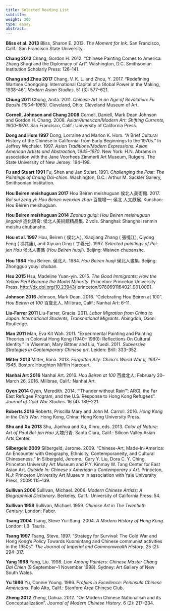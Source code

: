 ```yaml
---
title: Selected Reading List
subtitle:
weight: 200
type: essay
abstract:
---
```

**Bliss et al. 2013**
Bliss, Sharon E. 2013. *The Moment for Ink.* San Francisco, Calif.: San Francisco State University.

**Chang 2012**
Chang, Gordon H. 2012. “Chinese Painting Comes to America: Zhang Shuqi and the Diplomacy
of Art”. Washington, D.C. Smithsonian Institution Scholarly Press: 126–141.

**Chang and Zhou 2017**
Chang, V. K. L. and Zhou, Y. 2017. “Redefining Wartime Chongqing: International Capital of a
Global Power in the Making, 1938–46”. *Modern Asian Studies*. 51 (3): 577–621.

**Chung 2011**
Chung, Anita. 2011. *Chinese Art in an Age of Revolution: Fu Baoshi (1904–1965)*. Cleveland, Ohio:
Cleveland Museum of Art.

**Cornell, Johnson and Chang 2008**
Cornell, Daniell, Mark Dean Johnson and Gordon H. Chang. 2008. *Asian/American/Modern Art:
Shifting Currents, 1900–1970*. San Francisco, Calif.: University of California Press.

**Dong and Hom 1997**
Dong, Lorraine and Marlon K. Hom. “A Brief Cultural History of the Chinese in California: from
Early Beginnings to the 1970s.” In Jeffrey Wechsler. 1997. *Asian Traditions/Modern Expressions: Asian
American Artists and Abstraction, 1945–1970*. New York: H.N. Abrams in association with the Jane
Voorhees Zimmerli Art Museum, Rutgers, The State University of New Jersey: 194–198.

**Fu and Stuart 1991**
Fu, Shen and Jan Stuart. 1991. *Challenging the Past: The Paintings of Chang Dai-chien*. Washington,
D.C.: Arthur M. Sackler Gallery, Smithsonian Institution.

**Hou Beiren meishuguan 2017**
Hou Beiren meishuguan 侯北人美術館. 2017. *Bai sui zeng yi: Hou Beiren wenxian zhan* 百歲增一: 侯北
人文獻展. Kunshan: Hou Beiren meishuguan.

**Hou Beiren meishuguan 2014**
*Zaohua guiqi: Hou Beiren meishuguan jingpinji* 造化瑰奇: 侯北人美術館精品集. 2 vols. Shanghai:
Shanghai renmin meishu chubanshe.

**Hou et al. 1997**
Hou, Beiren ( 侯北人), Xiaojiang Zhang ( 張嘵江), Qiyong Feng ( 馮其庸), and Xiyuan Ding ( 丁羲元).
1997. *Selected paintings of Pei-jen Hau* 侯北人畫集 (*Hou Beiren huaji*). Beijing: Waiwen chubanshe.

**Hou 1984**
Hou Beiren. 侯北人. 1984. *Hou Beiren huaji* 侯北人畫集. Beijing: Zhongguo youyi chuban.

**Hsu 2015**
Hsu, Madeline Yuan-yin. 2015. *The Good Immigrants: How the Yellow Peril Became the
Model Minority*. Princeton: Princeton University Press. http://dx.doi.org/10.23943/
princeton/9780691164021.001.0001.

**Johnson 2016**
Johnson, Mark Dean. 2016. “Celebrating Hou Beiren at 100”. *Hou Beiren at 100* 百歲北人.
Millbrae, Calif.: Nanhai Art: 6–11.

**Liu-Farrer 2011**
Liu-Farrer, Gracia. 2011. *Labor Migration from China to Japan: International Students, Transnational
Migrants*. Abingdon, Oxon: Routledge.

**Man 2011**
Man, Eva Kit Wah. 2011. “Experimental Painting and Painting Theories in Colonial Hong Kong (1940–
1980): Reflections On Cultural Identity.” In Wiseman, Mary Bittner and Liu, Yuedi. 2011. *Subversive
Strategies in Contemporary Chinese art*. Leiden: Brill: 333–352.

**Mitter 2013**
Mitter, Rana. 2013. *Forgotten Ally: China's World War II, 1937–1945*. Boston: Houghton Mifflin Harcourt.

**Nanhai Art 2016**
Nanhai Art. 2016. *Hou Beiren at 100* 百歲北人: February 20–March 26, 2016. Millbrae, Calif.: Nanhai Art.

**Oyen 2014**
Oyen, Meredith. 2014. “‘Thunder without Rain’”: ARCI, the Far East Refugee Program, and the U.S.
Response to Hong Kong Refugees”. *Journal of Cold War Studies*. 16 (4): 189–221.

**Roberts 2016**
Roberts, Priscilla Mary and John M. Carroll. 2016. *Hong Kong in the Cold War*. Hong Kong, China:
Hong Kong University Press.

**Shu and Xu 2013**
Shu, Jianhua and Xu, Xinru, eds. 2013. *Color of Nature: Art of Paul Bei-jen Hau* 大塊丹青. Santa Clara,
Calif.: Silicon Valley Asian Arts Center.

**Silbergeld 2009**
Silbergeld, Jerome. 2009. “Chinese-Art, Made-In-America: An Encounter with Geography, Ethnicity,
Contemporaneity, and Cultural Chineseness.” In Silbergeld, Jerome., Cary Y. Liu, Dora C. Y. Ching,
Princeton University Art Museum and P.Y. Kinmay W. Tang Center for East Asian Art. *Outside
In: Chinese x American x Contemporary x Art*. Princeton, N.J: Princeton University Art Museum in
association with Yale University Press, 2009: 115–139.

**Sullivan 2006**
Sullivan, Michael. 2006. *Modern Chinese Artists: A Biographical Dictionary*. Berkeley, Calif.: University
of California Press: 54.

**Sullivan 1959**
Sullivan, Michael. 1959. *Chinese Art in The Twentieth Century*. London: Faber.

**Tsang 2004**
Tsang, Steve Yui-Sang. 2004. *A Modern History of Hong Kong*. London: I.B. Tauris.

**Tsang 1997**
Tsang, Steve. 1997. “Strategy for Survival: The Cold War and Hong Kong’s Policy Towards
Kuomintang and Chinese communist activities in the 1950s”. *The Journal of Imperial and
Commonwealth History*. 25 (2): 294–317.

**Yang 1998**
Yang, Liu. 1998. *Lion Among Painters: Chinese Master Chang Dai Chien* (9 September–1 November 1998).
Sydney: Art Gallery of New South Wales.

**Yu 1986**
Yu, Connie Young. 1986. *Profiles in Excellence: Peninsula Chinese Americans*. Palo Alto, Calif.:
Stanford Area Chinese Club.

**Zheng 2012**
Zheng, Dahua. 2012. “On Modern Chinese Nationalism and its Conceptualization”.
*Journal of Modern Chinese History*. 6 (2): 217–234.
